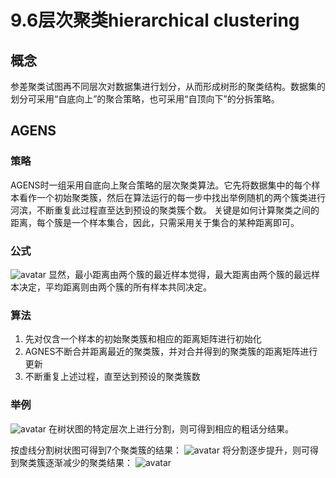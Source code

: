 # 9.6层次聚类hierarchical clustering
## 概念
参差聚类试图再不同层次对数据集进行划分，从而形成树形的聚类结构。数据集的划分可采用“自底向上”的聚合策略，也可采用“自顶向下”的分拆策略。
## AGENS
### 策略
AGENS时一组采用自底向上聚合策略的层次聚类算法。它先将数据集中的每个样本看作一个初始聚类簇，然后在算法运行的每一步中找出举例随机的两个簇类进行河滨，不断重复此过程直至达到预设的聚类簇个数。
关键是如何计算聚类之间的距离，每个簇是一个样本集合，因此，只需采用关于集合的某种距离即可。
### 公式
![avatar](\距离公式.png)
显然，最小距离由两个簇的最近样本觉得，最大距离由两个簇的最远样本决定，平均距离则由两个簇的所有样本共同决定。
### 算法
1. 先对仅含一个样本的初始聚类簇和相应的距离矩阵进行初始化
2. AGNES不断合并距离最近的聚类簇，并对合并得到的聚类簇的距离矩阵进行更新
3. 不断重复上述过程，直至达到预设的聚类簇数
### 举例
![avatar](\树状图.png)
在树状图的特定层次上进行分割，则可得到相应的粗话分结果。

按虚线分割树状图可得到7个聚类簇的结果：
![avatar](\7个聚类簇.png)
将分割逐步提升，则可得到聚类簇逐渐减少的聚类结果：
![avatar](\聚类结果.png)
